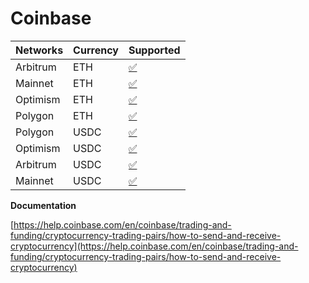 # Coinbase



| Networks | Currency | Supported                                      |
| -------- | -------- | ---------------------------------------------- |
| Arbitrum | ETH      | [✅ ](https://emojipedia.org/check-mark-button) |
| Mainnet  | ETH      | [✅ ](https://emojipedia.org/check-mark-button) |
| Optimism | ETH      | [✅ ](https://emojipedia.org/check-mark-button) |
| Polygon  | ETH      | [✅ ](https://emojipedia.org/check-mark-button) |
| Polygon  | USDC     | [✅ ](https://emojipedia.org/check-mark-button) |
| Optimism | USDC     | [✅ ](https://emojipedia.org/check-mark-button) |
| Arbitrum | USDC     | [✅ ](https://emojipedia.org/check-mark-button) |
| Mainnet  | USDC     | [✅ ](https://emojipedia.org/check-mark-button) |



**Documentation**

[https://help.coinbase.com/en/coinbase/trading-and-funding/cryptocurrency-trading-pairs/how-to-send-and-receive-cryptocurrency](https://help.coinbase.com/en/coinbase/trading-and-funding/cryptocurrency-trading-pairs/how-to-send-and-receive-cryptocurrency)
